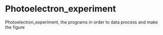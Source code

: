 # Photoelectron_experiment

Photoelectron_experiment, the programs in order to data process and make the figure
